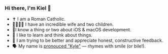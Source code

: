 ### Hi there, I'm Kiel 👋

- ✝️ I am a Roman Catholic.
- 👨‍👩‍👧‍👦 I have an incredible wife and two children. 
- 📱I know a thing or two about iOS & macOS development. 
- 🤔 I like to learn and think about things.
- 💌 I am trying to be better and appreciate honest, constructive feedback.
- 🗣 My name is [pronouced "Kyle"](https://www.howtopronounce.com/kyle) — rhymes with smile (or bile!).

<!--
**kielgillard/kielgillard** is a ✨ _special_ ✨ repository because its `README.md` (this file) appears on your GitHub profile.

Here are some ideas to get you started:

- 🔭 I’m currently working on ...
- 🌱 I’m currently learning ...
- 👯 I’m looking to collaborate on ...
- 🤔 I’m looking for help with ...
- 💬 Ask me about ...
- 📫 How to reach me: ...
- 😄 Pronouns: ...
- ⚡ Fun fact: ...
-->
